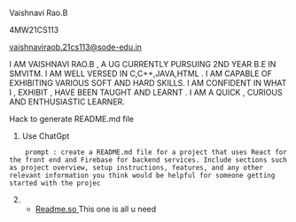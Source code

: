 
Vaishnavi Rao.B

4MW21CS113

vaishnaviraob.21cs113@sode-edu.in


I AM VAISHNAVI RAO.B , A UG CURRENTLY PURSUING 2ND YEAR B.E IN SMVITM. I AM WELL VERSED IN C,C++,JAVA,HTML . I AM CAPABLE OF EXHIBITING VARIOUS SOFT AND HARD SKILLS. I AM CONFIDENT IN WHAT I , EXHIBIT , HAVE BEEN TAUGHT AND LEARNT . I AM A QUICK , CURIOUS AND ENTHUSIASTIC LEARNER.


Hack to generate README.md file 
1) Use ChatGpt 
```
    prompt : create a README.md file for a project that uses React for the front end and Firebase for backend services. Include sections such as project overview, setup instructions, features, and any other relevant information you think would be helpful for someone getting started with the projec
```
2) - [Readme.so ](https://readme.so/editor) This one is all u need 